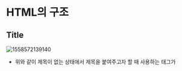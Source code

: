 # HTML의 구조

## Title

![1558572139140](C:\Users\student\AppData\Roaming\Typora\typora-user-images\1558572139140.png)

- 위와 같이 제목이 없는 상태에서 제목을 붙여주고자 할 때 사용하는 태그가 <title> 이다.



![1558572216693](C:\Users\student\AppData\Roaming\Typora\typora-user-images\1558572216693.png)

- 위와 같이 사용하여 웹페이지 제목을 설정 할 수 있다.



## 구조

- 여기서 제목 관련 코드는 본문이 아니다.
- 그래서 HTML을 만든 사람은 본문과 본문을 설명하는 정보를 각기 다른 태그로 분리해서 정리 정돈하기로 한다.

- 본문은 <body> 태그로 , 본문을 설명하는 태그는 <head> 태그로 사용한다.

  ![1558572605339](C:\Users\student\AppData\Roaming\Typora\typora-user-images\1558572605339.png)

- 이 때 두 태그를 감싸는 하나의 태그를 두기로 약속했다. 바로 <html>태그이다.

![1558572635411](C:\Users\student\AppData\Roaming\Typora\typora-user-images\1558572635411.png)

- 또 이 웹페이지가
  HTML로서 만들어졌다는 것을
  표현하기 위해서  문서의 시작에 <!doctype html> 코드를 추가합니다.

## 결론

- 이렇게 HTML 문서의 구조를 배웠고 다른 홈페이지의 소스를 보았을 때 구조를 이해할 수 있게 되었습니다.